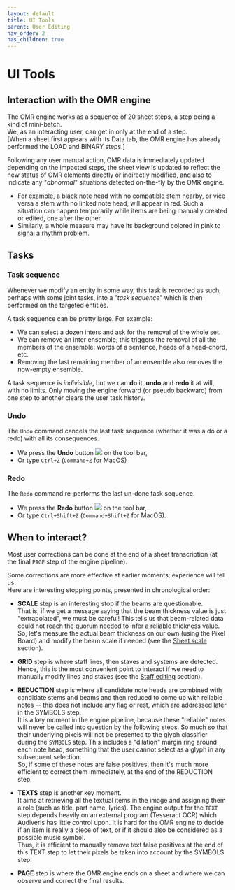 ```yaml
---
layout: default
title: UI Tools
parent: User Editing
nav_order: 2
has_children: true
---
```

# UI Tools

## Interaction with the OMR engine

The OMR engine works as a sequence of 20 sheet steps, a step being a kind of mini-batch.  
We, as an interacting user, can get in only at the end of a step.  
[When a sheet first appears with its Data tab, the OMR engine has already performed the LOAD and
BINARY steps.]

Following any user manual action, OMR data is immediately updated depending on the impacted
steps, the sheet view is updated to reflect the new status of OMR elements directly or
indirectly modified, and also to indicate any "_abnormal_" situations detected on-the-fly by
the OMR engine.
* For example, a black note head with no compatible stem nearby, or vice versa a stem with no
  linked note head, will appear in red.
  Such a situation can happen temporarily while items are being manually created or edited,
  one after the other.
* Similarly, a whole measure may have its background colored in pink to signal a rhythm problem.

## Tasks

### Task sequence

Whenever we modify an entity in some way, this task is recorded as such, perhaps with some
joint tasks, into a "_task sequence_" which is then performed on the targeted entities.

A task sequence can be pretty large. For example:

*   We can select a dozen inters and ask for the removal of the whole set.
*   We can remove an inter ensemble; this triggers the removal of all the
members of the ensemble: words of a sentence, heads of a head-chord, etc.
*   Removing the last remaining member of an ensemble also removes the now-empty ensemble.

A task sequence is _indivisible_, but we can **do** it, **undo** and **redo** it at will,
with no limits.
Only moving the engine forward (or pseudo backward) from one step to another clears the user
task history.


### Undo

The ``Undo`` command cancels the last task sequence (whether it was a do or a redo)
with all its consequences.

*   We press the **Undo** button ![](../assets/images/undo.png) on the tool bar,
*   Or type `Ctrl+Z` (`Command+Z` for MacOS)

### Redo

The ``Redo`` command re-performs the last un-done task sequence.

*   We press the **Redo** button ![](../assets/images/redo.png) on the tool bar,
*   Or type `Ctrl+Shift+Z` (`Command+Shift+Z` for MacOS).

## When to interact?

Most user corrections can be done at the end of a sheet transcription
(at the final `PAGE` step of the engine pipeline).

Some corrections are more effective at earlier moments; experience will tell us.  
Here are interesting stopping points, presented in chronological order:

* **SCALE** step is an interesting stop if the beams are questionable.  
That is, if we get a message saying that the beam thickness value is just "extrapolated",
we must be careful!
This tells us that beam-related data could not reach the quorum needed to infer a reliable
thickness value.  
So, let's measure the actual beam thickness on our own (using the Pixel Board) and modify
the beam scale if needed (see the [Sheet scale](../main/sheet_scale.md) section).

* **GRID** step is where staff lines, then staves and systems are detected.  
Hence, this is the most convenient point to interact if we need to manually modify lines
and staves (see the [Staff editing](./staff_editor.md) section).

* **REDUCTION** step is where all candidate note heads are combined with candidate stems and
beams and then reduced to come up with reliable notes
-- this does not include any flag or rest, which are addressed later in the SYMBOLS step.  
It is a key moment in the engine pipeline, because these "reliable" notes will never be called into
question by the following steps.
So much so that their underlying pixels will not be presented to the glyph classifier during the
`SYMBOLS` step.
This includes a "dilation" margin ring around each note head, something that the user cannot select
as a glyph in any subsequent selection.  
So, if some of these notes are false positives, then it's much more efficient to correct them
immediately, at the end of the REDUCTION step.

* **TEXTS** step is another key moment.  
It aims at retrieving all the textual items in the image and assigning them a role (such as title,
part name, lyrics).
The engine output for the `TEXT` step depends heavily on an external program (Tesseract OCR) 
which Audiveris has little control upon.
It is hard for the OMR engine to decide if an item is really a piece of text, or if it should also
be considered as a possible music symbol.  
Thus, it is efficient to manually remove text false positives at the end of this TEXT step to let
their pixels be taken into account by the SYMBOLS step.

* **PAGE** step is where the OMR engine ends on a sheet and where we can observe and correct the
final results.
